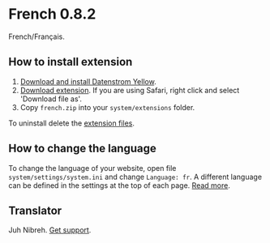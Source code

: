 French 0.8.2
============
French/Français.

## How to install extension

1. [Download and install Datenstrom Yellow](https://github.com/datenstrom/yellow/).
2. [Download extension](https://github.com/datenstrom/yellow-extensions/raw/master/zip/french.zip). If you are using Safari, right click and select 'Download file as'.
3. Copy `french.zip` into your `system/extensions` folder.

To uninstall delete the [extension files](update.ini).

## How to change the language

To change the language of your website, open file `system/settings/system.ini` and change `Language: fr`. A different language can be defined in the settings at the top of each page. [Read more](https://developers.datenstrom.se/help/adjusting-system#system-settings).

## Translator

Juh Nibreh. [Get support](https://developers.datenstrom.se/help/support).